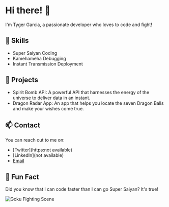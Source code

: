 # Hi there! 👋

I'm Tyger Garcia, a passionate developer who loves to code and fight!

## 💪 Skills

- Super Saiyan Coding
- Kamehameha Debugging
- Instant Transmission Deployment

## 🌟 Projects

- Spirit Bomb API: A powerful API that harnesses the energy of the universe to deliver data in an instant.
- Dragon Radar App: An app that helps you locate the seven Dragon Balls and make your wishes come true.

## 📫 Contact

You can reach out to me on:

- [Twitter](https:not available)
- [LinkedIn](not available)
- [Email](mailto:Austinkitchen28@hotmail.com)

## 🚀 Fun Fact

Did you know that I can code faster than I can go Super Saiyan? It's true!

![Goku Fighting Scene](https://path/to/your/gif.gif)
